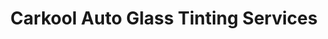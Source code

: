 ---
title: "Carkool Auto Glass Tinting Services"
url: /davao-city/carkool-auto-glass-tinting-services/
shop: Autoteile
---